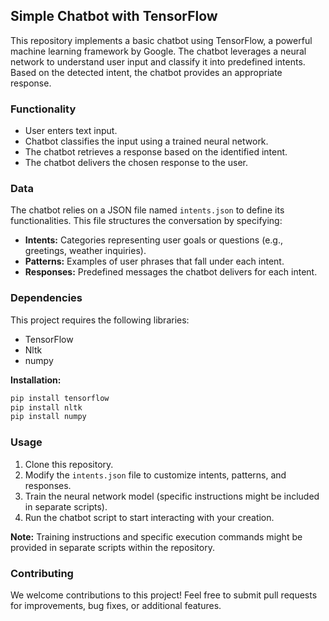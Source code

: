 ## Simple Chatbot with TensorFlow

This repository implements a basic chatbot using TensorFlow, a powerful machine learning framework by Google. The chatbot leverages a neural network to understand user input and classify it into predefined intents. Based on the detected intent, the chatbot provides an appropriate response.

### Functionality

* User enters text input.
* Chatbot classifies the input using a trained neural network.
* The chatbot retrieves a response based on the identified intent.
* The chatbot delivers the chosen response to the user.

### Data

The chatbot relies on a JSON file named `intents.json` to define its functionalities. This file structures the conversation by specifying:

* **Intents:** Categories representing user goals or questions (e.g., greetings, weather inquiries).
* **Patterns:** Examples of user phrases that fall under each intent.
* **Responses:** Predefined messages the chatbot delivers for each intent.

### Dependencies

This project requires the following libraries:

* TensorFlow
* Nltk
* numpy

**Installation:**

```bash
pip install tensorflow
pip install nltk
pip install numpy
```

### Usage

1. Clone this repository.
2. Modify the `intents.json` file to customize intents, patterns, and responses.
3. Train the neural network model (specific instructions might be included in separate scripts).
4. Run the chatbot script to start interacting with your creation.

**Note:** Training instructions and specific execution commands might be provided in separate scripts within the repository.

### Contributing

We welcome contributions to this project! Feel free to submit pull requests for improvements, bug fixes, or additional features.
